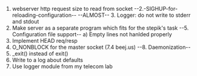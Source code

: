 1. webserver http request size to read from socket
--2.-SIGHUP-for-reloading-configuration--
--ALMOST-- 3. Logger: do not write to stderr and stdout
4. Make server as a separate program which fits for the stepik's task
--5. Configuration file support--
    a) Empty lines not hanlded properly
6. Implement HEAD req/resp
7. O_NONBLOCK for the master socket (7.4 beej.us)
--8. Daemonization--
9. _exit() instead of exit()
10. Write to a log about defaults
11. Use logger module from my telecom lab
